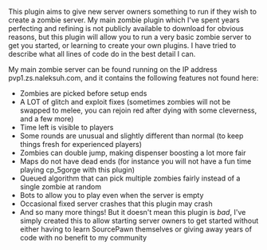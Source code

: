 This plugin aims to give new server owners something to run if they wish to create a zombie server.
My main zombie plugin which I've spent years perfecting and refining is not publicly
available to download for obvious reasons, but this plugin will allow you to run a very basic zombie server
to get you started, or learning to create your own plugins. I have tried to describe what all lines
of code do in the best detail I can.

My main zombie server can be found running on the IP address pvp1.zs.naleksuh.com, and it contains
the following features not found here:

* Zombies are picked before setup ends
* A LOT of glitch and exploit fixes (sometimes zombies will not be swapped to melee, you can rejoin red after dying with some cleverness, and a few more)
* Time left is visible to players
* Some rounds are unusual and slightly different than normal (to keep things fresh for experienced players)
* Zombies can double jump, making dispenser boosting a lot more fair
* Maps do not have dead ends (for instance you will not have a fun time playing cp_5gorge with this plugin)
* Queued algorithm that can pick multiple zombies fairly instead of a single zombie at random
* Bots to allow you to play even when the server is empty
* Occasional fixed server crashes that this plugin may crash
* And so many more things! But it doesn't mean this plugin is *bad*, I've simply created this to allow starting server owners to get started without either
having to learn SourcePawn themselves or giving away years of code with no benefit to my community

